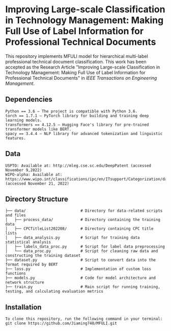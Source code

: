 # Improving Large-scale Classification in Technology Management: Making Full Use of Label Information for Professional Technical Documents
This repository implements MFULI model for hierarchical multi-label professional technical document classification. This work has been accepted as the Research Article "Improving Large-scale Classification in Technology Management: Making Full Use of Label Information for Professional Technical Documents" in *IEEE Transactions on Engineering Management*.

## Dependencies
```
Python == 3.6 – The project is compatible with Python 3.6.
torch == 1.7.1 – PyTorch library for building and training deep learning models.
transformers == 4.12.5 – Hugging Face's library for pre-trained transformer models like BERT.
spacy == 3.4.4 – NLP library for advanced tokenization and linguistic features.
```
## Data
```
USPTO: Available at: http://mleg.cse.sc.edu/DeepPatent (accessed November 9,2022)
WIPO-alpha: Available at: https://www.wipo.int/classifications/ipc/en/ITsupport/Categorization/dataset (accessed November 21, 2022)
```

## Directory Structure
```
├── data/                        # Directory for data-related scripts and files
│   ├── process_data/            # Directory containing the training data
│   ├── CPCTitleList202208/      # Directory containing CPC title lists
│   ├── data_analysis.py         # Script for training data statistical analysis
│   ├── labels_data_proc.py      # Script for label data preprocessing
│   └── data_proc.py             # Script for cleaning raw data and constructing the training dataset
├── dataset.py                   # Script to convert data into the format required by BERT
├── loss.py                      # Implementation of custom loss functions
├── models.py                    # Code for model architecture and network structure
├── train.py                     # Main script for running training, testing, and calculating evaluation metrics
```

## Installation
```
To clone this repository, run the following command in your terminal:
git clone https://github.com/Jiaming740/MFULI.git
```

